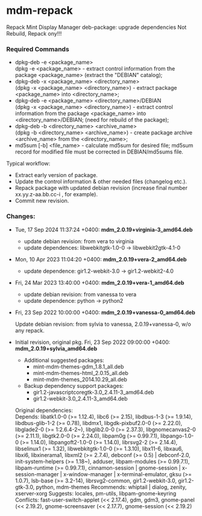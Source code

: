 # mdm-repack
Repack Mint Display Manager deb-package: upgrade dependencies 
Not Rebuild, Repack ony!!!

### Required Commands
- dpkg-deb -e &lt;package_name&gt;  
  dpkg -e &lt;package_name&gt; - extract control information from the package &lt;package_name&gt; (extract the "DEBIAN" catalog);
- dpkg-deb -x &lt;package_name&gt; &lt;directory_name&gt;  
  (dpkg -x &lt;package_name&gt; &lt;directory_name&gt;) - extract package &lt;package_name&gt; into &lt;directory_name&gt;;
- dpkg-deb -e &lt;package_name&gt; &lt;directory_name&gt;/DEBIAN  
  (dpkg -x &lt;package_name&gt; &lt;directory_name&gt;) - extract control information from the package &lt;package_name&gt; into &lt;directory_name&gt;/DEBIAN; (need for rebuild of the package);
- dpkg-deb -b &lt;directory_name&gt; &lt;archive_name&gt;  
  (dpkg -b &lt;directory_name&gt; &lt;archive_name&gt;) - create package archive &lt;archive_name&gt; from the &lt;directory_name&gt;;
- md5sum [-b] &lt;file_name&gt; - calculate md5sum for desired file; md5sum record for modified file must be corrected in DEBIAN/md5sums file.

Typical workflow:

- Extract early version of package.
- Update the control information & other needed files (changelog etc.).
- Repack package with updated debian revision (increase final number xx.yy.z-aa.bb.cc-i , for example).
- Commit new revision.


### Changes:

- Tue, 17 Sep 2024 11:37:24 +0400: **mdm_2.0.19+virginia-3_amd64.deb**

    * update debian revision: from vera to virginia
    * update dependences: libwebkitgtk-1.0-0 -> libwebkit2gtk-4.1-0

- Mon, 10 Apr 2023 11:04:20 +0400: **mdm_2.0.19+vera-2_amd64.deb**

    * update dependence: gir1.2-webkit-3.0 -> gir1.2-webkit2-4.0


- Fri, 24 Mar 2023 13:40:00 +0400: **mdm_2.0.19+vera-1_amd64.deb**  

    * update debian revision: from vanessa to vera
    * update dependence: python -> python2


- Fri, 23 Sep 2022 10:00:00 +0400: **mdm_2.0.19+vanessa-0_amd64.deb**  

    Update debian revision: from sylvia to vanessa, 2.0.19+vanessa-0, w/o any repack.  


- Initial revision, original pkg. Fri, 23 Sep 2022 09:00:00 +0400: **mdm_2.0.19+sylvia_amd64.deb**
    + Additional suggested packages: 
        + mint-mdm-themes-gdm_1.8.1_all.deb 
        + mint-mdm-themes-html_2.0.15_all.deb 
        + mint-mdm-themes_2014.10.29_all.deb 
    + Backup dependency support packages:  
        + gir1.2-javascriptcoregtk-3.0_2.4.11-3_amd64.deb 
        + gir1.2-webkit-3.0_2.4.11-3_amd64.deb  

     Original dependencies:  
Depends: libatk1.0-0 (>= 1.12.4), libc6 (>= 2.15), libdbus-1-3 (>= 1.9.14), libdbus-glib-1-2 (>= 0.78), libdmx1, libgdk-pixbuf2.0-0 (>= 2.22.0), libglade2-0 (>= 1:2.6.4-2~), libglib2.0-0 (>= 2.37.3), libgnomecanvas2-0 (>= 2.11.1), libgtk2.0-0 (>= 2.24.0), libpam0g (>= 0.99.7.1), libpango-1.0-0 (>= 1.14.0), libpangoft2-1.0-0 (>= 1.14.0), librsvg2-2 (>= 2.14.4), libselinux1 (>= 1.32), libwebkitgtk-1.0-0 (>= 1.3.10), libx11-6, libxau6, libxi6, libxinerama1, libxml2 (>= 2.7.4), debconf (>= 0.5) | debconf-2.0, init-system-helpers (>= 1.18~), adduser, libpam-modules (>= 0.99.7.1), libpam-runtime (>= 0.99.7.1), cinnamon-session | gnome-session | x-session-manager | x-window-manager | x-terminal-emulator, gksu (>= 1.0.7), lsb-base (>= 3.2-14), librsvg2-common, gir1.2-webkit-3.0, gir1.2-gtk-3.0, python, mdm-themes
Recommends: whiptail | dialog, zenity, xserver-xorg
Suggests: locales, pm-utils, libpam-gnome-keyring
Conflicts: fast-user-switch-applet (<< 2.17.4), gdm, gdm3, gnome-panel (<< 2.19.2), gnome-screensaver (<< 2.17.7), gnome-session (<< 2.19.2)
